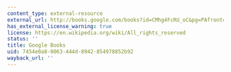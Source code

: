```yaml
---
content_type: external-resource
external_url: http://books.google.com/books?id=CMhg4FcRU_oC&pg=PAfrontcover
has_external_license_warning: true
license: https://en.wikipedia.org/wiki/All_rights_reserved
status: ''
title: Google Books
uid: 7454e0a8-0063-444d-8942-854978852b92
wayback_url: ''
---
```

